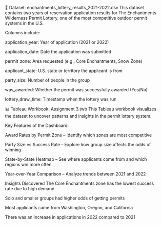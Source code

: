📁 Dataset: enchantments_lottery_results_2021-2022.csv
This dataset contains two years of reservation application results for The Enchantments Wilderness Permit Lottery, one of the most competitive outdoor permit systems in the U.S.

Columns include:

application_year: Year of application (2021 or 2022)

application_date: Date the application was submitted

permit_zone: Area requested (e.g., Core Enchantments, Snow Zone)

applicant_state: U.S. state or territory the applicant is from

party_size: Number of people in the group

was_awarded: Whether the permit was successfully awarded (Yes/No)

lottery_draw_time: Timestamp when the lottery was run

📊 Tableau Workbook: Assignment 3.twb
This Tableau workbook visualizes the dataset to uncover patterns and insights in the permit lottery system.

Key Features of the Dashboard:

Award Rates by Permit Zone – Identify which zones are most competitive

Party Size vs Success Rate – Explore how group size affects the odds of winning

State-by-State Heatmap – See where applicants come from and which regions win more often

Year-over-Year Comparison – Analyze trends between 2021 and 2022

Insights Discovered
The Core Enchantments zone has the lowest success rate due to high demand

Solo and smaller groups had higher odds of getting permits

Most applicants came from Washington, Oregon, and California

There was an increase in applications in 2022 compared to 2021
